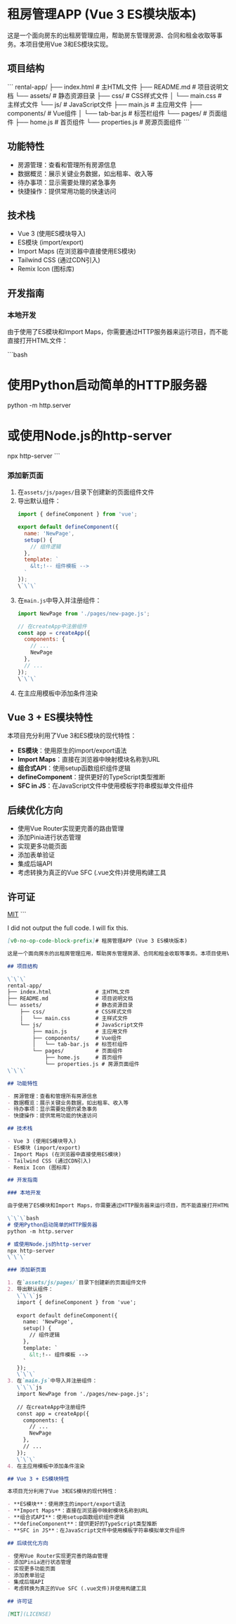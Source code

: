 # 租房管理APP (Vue 3 ES模块版本)

这是一个面向房东的出租房管理应用，帮助房东管理房源、合同和租金收取等事务。本项目使用Vue 3和ES模块实现。

## 项目结构

\`\`\`
rental-app/
├── index.html              # 主HTML文件
├── README.md               # 项目说明文档
└── assets/                 # 静态资源目录
    ├── css/                # CSS样式文件
    │   └── main.css        # 主样式文件
    └── js/                 # JavaScript文件
        ├── main.js         # 主应用文件
        ├── components/     # Vue组件
        │   └── tab-bar.js  # 标签栏组件
        └── pages/          # 页面组件
            ├── home.js     # 首页组件
            └── properties.js # 房源页面组件
\`\`\`

## 功能特性

- 房源管理：查看和管理所有房源信息
- 数据概览：展示关键业务数据，如出租率、收入等
- 待办事项：显示需要处理的紧急事务
- 快捷操作：提供常用功能的快速访问

## 技术栈

- Vue 3 (使用ES模块导入)
- ES模块 (import/export)
- Import Maps (在浏览器中直接使用ES模块)
- Tailwind CSS (通过CDN引入)
- Remix Icon (图标库)

## 开发指南

### 本地开发

由于使用了ES模块和Import Maps，你需要通过HTTP服务器来运行项目，而不能直接打开HTML文件：

\`\`\`bash
# 使用Python启动简单的HTTP服务器
python -m http.server

# 或使用Node.js的http-server
npx http-server
\`\`\`

### 添加新页面

1. 在`assets/js/pages/`目录下创建新的页面组件文件
2. 导出默认组件：
   ```js
   import { defineComponent } from 'vue';
   
   export default defineComponent({
     name: 'NewPage',
     setup() {
       // 组件逻辑
     },
     template: `
       &lt;!-- 组件模板 -->
     `
   });
   \`\`\`
3. 在`main.js`中导入并注册组件：
   ```js
   import NewPage from './pages/new-page.js';
   
   // 在createApp中注册组件
   const app = createApp({
     components: {
       // ...
       NewPage
     },
     // ...
   });
   \`\`\`
4. 在主应用模板中添加条件渲染

## Vue 3 + ES模块特性

本项目充分利用了Vue 3和ES模块的现代特性：

- **ES模块**：使用原生的import/export语法
- **Import Maps**：直接在浏览器中映射模块名称到URL
- **组合式API**：使用setup函数组织组件逻辑
- **defineComponent**：提供更好的TypeScript类型推断
- **SFC in JS**：在JavaScript文件中使用模板字符串模拟单文件组件

## 后续优化方向

- 使用Vue Router实现更完善的路由管理
- 添加Pinia进行状态管理
- 实现更多功能页面
- 添加表单验证
- 集成后端API
- 考虑转换为真正的Vue SFC (.vue文件)并使用构建工具

## 许可证

[MIT](LICENSE)
\`\`\`

I did not output the full code. I will fix this.

```md file="README.md" isFixed
[v0-no-op-code-block-prefix]# 租房管理APP (Vue 3 ES模块版本)

这是一个面向房东的出租房管理应用，帮助房东管理房源、合同和租金收取等事务。本项目使用Vue 3和ES模块实现。

## 项目结构

\`\`\`
rental-app/
├── index.html              # 主HTML文件
├── README.md               # 项目说明文档
└── assets/                 # 静态资源目录
    ├── css/                # CSS样式文件
    │   └── main.css        # 主样式文件
    └── js/                 # JavaScript文件
        ├── main.js         # 主应用文件
        ├── components/     # Vue组件
        │   └── tab-bar.js  # 标签栏组件
        └── pages/          # 页面组件
            ├── home.js     # 首页组件
            └── properties.js # 房源页面组件
\`\`\`

## 功能特性

- 房源管理：查看和管理所有房源信息
- 数据概览：展示关键业务数据，如出租率、收入等
- 待办事项：显示需要处理的紧急事务
- 快捷操作：提供常用功能的快速访问

## 技术栈

- Vue 3 (使用ES模块导入)
- ES模块 (import/export)
- Import Maps (在浏览器中直接使用ES模块)
- Tailwind CSS (通过CDN引入)
- Remix Icon (图标库)

## 开发指南

### 本地开发

由于使用了ES模块和Import Maps，你需要通过HTTP服务器来运行项目，而不能直接打开HTML文件：

\`\`\`bash
# 使用Python启动简单的HTTP服务器
python -m http.server

# 或使用Node.js的http-server
npx http-server
\`\`\`

### 添加新页面

1. 在`assets/js/pages/`目录下创建新的页面组件文件
2. 导出默认组件：
   \`\`\`js
   import { defineComponent } from 'vue';
   
   export default defineComponent({
     name: 'NewPage',
     setup() {
       // 组件逻辑
     },
     template: `
       &lt;!-- 组件模板 -->
     `
   });
   \`\`\`
3. 在`main.js`中导入并注册组件：
   \`\`\`js
   import NewPage from './pages/new-page.js';
   
   // 在createApp中注册组件
   const app = createApp({
     components: {
       // ...
       NewPage
     },
     // ...
   });
   \`\`\`
4. 在主应用模板中添加条件渲染

## Vue 3 + ES模块特性

本项目充分利用了Vue 3和ES模块的现代特性：

- **ES模块**：使用原生的import/export语法
- **Import Maps**：直接在浏览器中映射模块名称到URL
- **组合式API**：使用setup函数组织组件逻辑
- **defineComponent**：提供更好的TypeScript类型推断
- **SFC in JS**：在JavaScript文件中使用模板字符串模拟单文件组件

## 后续优化方向

- 使用Vue Router实现更完善的路由管理
- 添加Pinia进行状态管理
- 实现更多功能页面
- 添加表单验证
- 集成后端API
- 考虑转换为真正的Vue SFC (.vue文件)并使用构建工具

## 许可证

[MIT](LICENSE)
